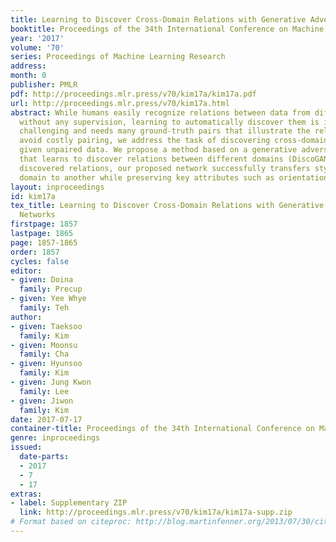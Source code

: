 ```yaml
---
title: Learning to Discover Cross-Domain Relations with Generative Adversarial Networks
booktitle: Proceedings of the 34th International Conference on Machine Learning
year: '2017'
volume: '70'
series: Proceedings of Machine Learning Research
address: 
month: 0
publisher: PMLR
pdf: http://proceedings.mlr.press/v70/kim17a/kim17a.pdf
url: http://proceedings.mlr.press/v70/kim17a.html
abstract: While humans easily recognize relations between data from different domains
  without any supervision, learning to automatically discover them is in general very
  challenging and needs many ground-truth pairs that illustrate the relations. To
  avoid costly pairing, we address the task of discovering cross-domain relations
  given unpaired data. We propose a method based on a generative adversarial network
  that learns to discover relations between different domains (DiscoGAN). Using the
  discovered relations, our proposed network successfully transfers style from one
  domain to another while preserving key attributes such as orientation and face identity.
layout: inproceedings
id: kim17a
tex_title: Learning to Discover Cross-Domain Relations with Generative Adversarial
  Networks
firstpage: 1857
lastpage: 1865
page: 1857-1865
order: 1857
cycles: false
editor:
- given: Doina
  family: Precup
- given: Yee Whye
  family: Teh
author:
- given: Taeksoo
  family: Kim
- given: Moonsu
  family: Cha
- given: Hyunsoo
  family: Kim
- given: Jung Kwon
  family: Lee
- given: Jiwon
  family: Kim
date: 2017-07-17
container-title: Proceedings of the 34th International Conference on Machine Learning
genre: inproceedings
issued:
  date-parts:
  - 2017
  - 7
  - 17
extras:
- label: Supplementary ZIP
  link: http://proceedings.mlr.press/v70/kim17a/kim17a-supp.zip
# Format based on citeproc: http://blog.martinfenner.org/2013/07/30/citeproc-yaml-for-bibliographies/
---
```

